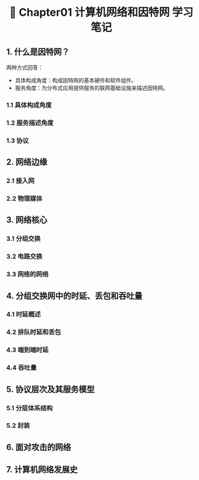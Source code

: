 <h1 align="center">📔 Chapter01 计算机网络和因特网 学习笔记</h1>

## 1. 什么是因特网？
两种方式回答：
- 具体构成角度：构成因特网的基本硬件和软件组件。
- 服务角度：为分布式应用提供服务的联网基础设施来描述因特网。

### 1.1 具体构成角度


### 1.2 服务描述角度


### 1.3 协议



## 2. 网络边缘


### 2.1 接入网


### 2.2 物理媒体



## 3. 网络核心

### 3.1 分组交换

### 3.2 电路交换

### 3.3 网络的网络


## 4. 分组交换网中的时延、丢包和吞吐量


### 4.1 时延概述

### 4.2 排队时延和丢包

### 4.3 端到端时延


### 4.4 吞吐量

## 5. 协议层次及其服务模型


### 5.1 分层体系结构


### 5.2 封装


## 6. 面对攻击的网络

## 7. 计算机网络发展史


